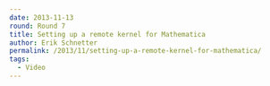 ```yaml
---
date: 2013-11-13
round: Round 7
title: Setting up a remote kernel for Mathematica
author: Erik Schnetter
permalink: /2013/11/setting-up-a-remote-kernel-for-mathematica/
tags:
  - Video
---
```

